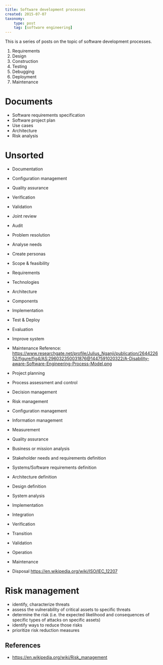 ```yaml
---
title: Software development processes
created: 2015-07-07
taxonomy:
    type: post
    tag: [software engineering]
---
```


This is a series of posts on the topic of software development processes.

1. Requirements
2. Design
3. Construction
4. Testing
5. Debugging
6. Deployment
7. Maintenance

# Documents
* Software requirements specification
* Software project plan
* Use cases
* Architecture
* Risk analysis

# Unsorted
* Documentation
* Configuration management
* Quality assurance
* Verification
* Validation
* Joint review
* Audit
* Problem resolution

* Analyse needs
* Create personas
* Scope & feasibility
* Requirements
* Technologies
* Architecture
* Components
* Implementation
* Test & Deploy
* Evaluation
* Improve system
* Maintenance
Reference: https://www.researchgate.net/profile/Julius_Nganji/publication/264422652/figure/fig4/AS:296032350031876@1447591020322/A-Disability-aware-Software-Engineering-Process-Model.png

* Project planning
* Process assessment and control
* Decision management
* Risk management
* Configuration management
* Information management
* Measurement
* Quality assurance
* Business or mission analysis
* Stakeholder needs and requirements definition
* Systems/Software requirements definition
* Architecture definition
* Design definition
* System analysis
* Implementation
* Integration
* Verification
* Transition
* Validation
* Operation
* Maintenance
* Disposal
https://en.wikipedia.org/wiki/ISO/IEC_12207

# Risk management
* identify, characterize threats
* assess the vulnerability of critical assets to specific threats
* determine the risk (i.e. the expected likelihood and consequences of specific types of attacks on specific assets)
* identify ways to reduce those risks
* prioritize risk reduction measures

## References
* https://en.wikipedia.org/wiki/Risk_management
